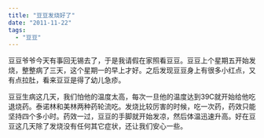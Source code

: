 ```yaml
---
title: "豆豆发烧好了"
date: "2011-11-22"
tags: 
  - "豆豆"
---
```


豆豆爷爷今天有事回无锡去了，于是我请假在家照看豆豆。豆豆上个星期五开始发烧，整整病了三天，这个星期一的早上才好。之后发现豆豆身上有很多小红点，又有点拉肚，看来豆豆是得了幼儿急疹。

豆豆生病这几天，我们怕他的温度太高，每次一旦他的温度达到39C就开始给他吃退烧药。泰诺林和美林两种药轮流吃。发烧比较厉害的时候，吃一次药，药效只能坚持四个多小时。药效一过，豆豆的手脚就开始发凉，然后体温迅速升高。好在豆豆这几天除了发烧没有任何其它症状，还让我们安心一些。
